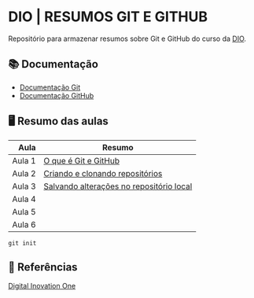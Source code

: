 # DIO | RESUMOS GIT E GITHUB

Repositório para armazenar resumos sobre Git e GitHub do curso da [DIO](https://www.dio.me/).

## 📚 Documentação
- [Documentação Git](https://git-scm.com/docs/git/pt_BR)
- [Documentação GitHub](https://docs.github.com/pt)

## 🖥️ Resumo das aulas

| Aula      | Resumo |
|----------:|--------|
|     Aula 1| [O que é Git e GitHub](../git-e-github-dio/resumos/resumo-aula01.md) |
|     Aula 2| [Criando e clonando repositórios](../git-e-github-dio/resumos/resumo-aula02.md) |
|     Aula 3| [Salvando alterações no repositório local]() |
|     Aula 4|        |
|     Aula 5|        |
|     Aula 6|        |

```
git init
```
## 🔎 Referências
[Digital Inovation One](https://www.dio.me/)